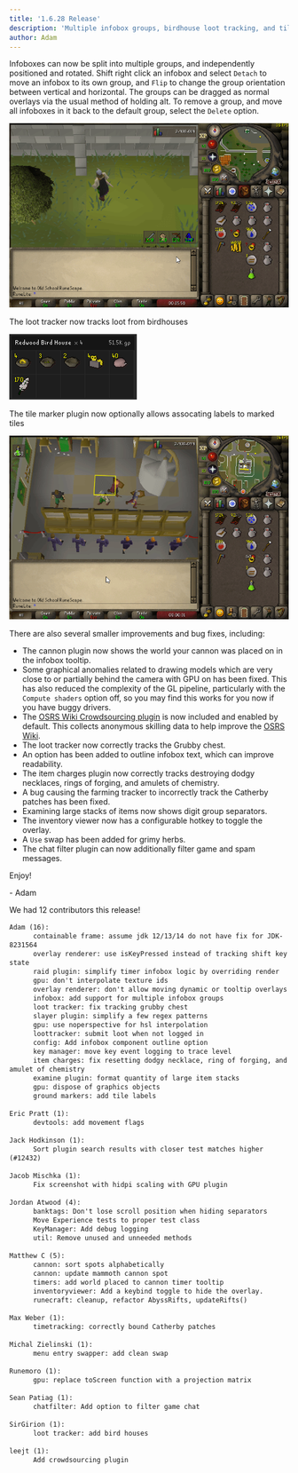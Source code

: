 ```yaml
---
title: '1.6.28 Release'
description: 'Multiple infobox groups, birdhouse loot tracking, and tile labels'
author: Adam
---
```


Infoboxes can now be split into multiple groups, and independently positioned
and rotated. Shift right click an infobox and select `Detach` to move an infobox
to its own group, and `Flip` to change the group orientation between vertical
and horizontal. The groups can be dragged as normal overlays via the usual
method of holding alt. To remove a group, and move all infoboxes in it back to
the default group, select the `Delete` option.

![infoboxes](/img/blog/1.6.28-Release/infobox.gif)

The loot tracker now tracks loot from birdhouses

![birdhouses](/img/blog/1.6.28-Release/birdhouse.png)

The tile marker plugin now optionally allows assocating labels to marked tiles

![tilelabel](/img/blog/1.6.28-Release/tilelabel.gif)

There are also several smaller improvements and bug fixes, including:

- The cannon plugin now shows the world your cannon was placed on in the
  infobox tooltip.
- Some graphical anomalies related to drawing models which are very close to
  or partially behind the camera with GPU on has been fixed. This has also
  reduced the complexity of the GL pipeline, particularly with the
  `Compute shaders` option off, so you may find this works for you now if you
  have buggy drivers.
- The [OSRS Wiki Crowdsourcing plugin](https://oldschool.runescape.wiki/w/RuneScape:Crowdsourcing)
  is now included and enabled by default. This collects anonymous skilling data
  to help improve the [OSRS Wiki](https://oldschool.runescape.wiki).
- The loot tracker now correctly tracks the Grubby chest.
- An option has been added to outline infobox text, which can improve readability.
- The item charges plugin now correctly tracks destroying dodgy necklaces, rings of
  forging, and amulets of chemistry.
- A bug causing the farming tracker to incorrectly track the Catherby patches
  has been fixed.
- Examining large stacks of items now shows digit group separators.
- The inventory viewer now has a configurable hotkey to toggle the overlay.
- A `Use` swap has been added for grimy herbs.
- The chat filter plugin can now additionally filter game and spam messages.

Enjoy!

\- Adam

We had 12 contributors this release!

```
Adam (16):
      containable frame: assume jdk 12/13/14 do not have fix for JDK-8231564
      overlay renderer: use isKeyPressed instead of tracking shift key state
      raid plugin: simplify timer infobox logic by overriding render
      gpu: don't interpolate texture ids
      overlay renderer: don't allow moving dynamic or tooltip overlays
      infobox: add support for multiple infobox groups
      loot tracker: fix tracking grubby chest
      slayer plugin: simplify a few regex patterns
      gpu: use noperspective for hsl interpolation
      loottracker: submit loot when not logged in
      config: Add infobox component outline option
      key manager: move key event logging to trace level
      item charges: fix resetting dodgy necklace, ring of forging, and amulet of chemistry
      examine plugin: format quantity of large item stacks
      gpu: dispose of graphics objects
      ground markers: add tile labels

Eric Pratt (1):
      devtools: add movement flags

Jack Hodkinson (1):
      Sort plugin search results with closer test matches higher (#12432)

Jacob Mischka (1):
      Fix screenshot with hidpi scaling with GPU plugin

Jordan Atwood (4):
      banktags: Don't lose scroll position when hiding separators
      Move Experience tests to proper test class
      KeyManager: Add debug logging
      util: Remove unused and unneeded methods

Matthew C (5):
      cannon: sort spots alphabetically
      cannon: update mammoth cannon spot
      timers: add world placed to cannon timer tooltip
      inventoryviewer: Add a keybind toggle to hide the overlay.
      runecraft: cleanup, refactor AbyssRifts, updateRifts()

Max Weber (1):
      timetracking: correctly bound Catherby patches

Michal Zielinski (1):
      menu entry swapper: add clean swap

Runemoro (1):
      gpu: replace toScreen function with a projection matrix

Sean Patiag (1):
      chatfilter: Add option to filter game chat

SirGirion (1):
      loot tracker: add bird houses

leejt (1):
      Add crowdsourcing plugin
```
